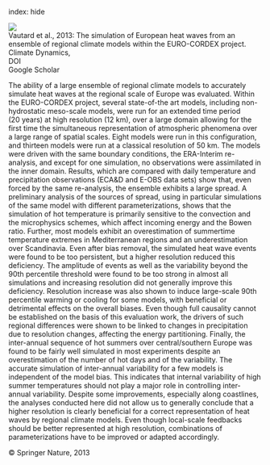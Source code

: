 index: hide

<div class="Citation">
    <div class="Citation-thumb CitationThumb-linked"  data-href="https://doi.org/10.1007/s00382-013-1714-z">
      <img src="https://static.claimspace.cloud/climate-study-static/refs/thumbs/9/Vautard_et_al_2013-thumb.png" />
    </div>

  <div class="Citation-body">
    <div class="Citation-text">Vautard et al., 2013: The simulation of European heat waves from an ensemble of regional climate models within the EURO-CORDEX project. <span class="Article-journal">Climate Dynamics, </span><span class="Article-volume"></span></div>
    <div class="Citation-links">
      <div class="CitationLink" data-href="https://doi.org/10.1007/s00382-013-1714-z">
        <div class="CitationLink-icon CitationLink-Doi"></div>
        <div class="CitationLink-text">DOI</div>
      </div>
      <div class="CitationLink" data-href="https://scholar.google.com/scholar?q=10.1007/s00382-013-1714-z">
        <div class="CitationLink-icon CitationLink-Scholar"></div>
        <div class="CitationLink-text">Google Scholar</div>
      </div>
    </div>
  </div>
</div>

The ability of a large ensemble of regional climate models to accurately simulate heat waves at the regional scale of Europe was evaluated. Within the EURO-CORDEX project, several state-of-the art models, including non-hydrostatic meso-scale models, were run for an extended time period (20 years) at high resolution (12 km), over a large domain allowing for the first time the simultaneous representation of atmospheric phenomena over a large range of spatial scales. Eight models were run in this configuration, and thirteen models were run at a classical resolution of 50 km. The models were driven with the same boundary conditions, the ERA-Interim re-analysis, and except for one simulation, no observations were assimilated in the inner domain. Results, which are compared with daily temperature and precipitation observations (ECA&D and E-OBS data sets) show that, even forced by the same re-analysis, the ensemble exhibits a large spread. A preliminary analysis of the sources of spread, using in particular simulations of the same model with different parameterizations, shows that the simulation of hot temperature is primarily sensitive to the convection and the microphysics schemes, which affect incoming energy and the Bowen ratio. Further, most models exhibit an overestimation of summertime temperature extremes in Mediterranean regions and an underestimation over Scandinavia. Even after bias removal, the simulated heat wave events were found to be too persistent, but a higher resolution reduced this deficiency. The amplitude of events as well as the variability beyond the 90th percentile threshold were found to be too strong in almost all simulations and increasing resolution did not generally improve this deficiency. Resolution increase was also shown to induce large-scale 90th percentile warming or cooling for some models, with beneficial or detrimental effects on the overall biases. Even though full causality cannot be established on the basis of this evaluation work, the drivers of such regional differences were shown to be linked to changes in precipitation due to resolution changes, affecting the energy partitioning. Finally, the inter-annual sequence of hot summers over central/southern Europe was found to be fairly well simulated in most experiments despite an overestimation of the number of hot days and of the variability. The accurate simulation of inter-annual variability for a few models is independent of the model bias. This indicates that internal variability of high summer temperatures should not play a major role in controlling inter-annual variability. Despite some improvements, especially along coastlines, the analyses conducted here did not allow us to generally conclude that a higher resolution is clearly beneficial for a correct representation of heat waves by regional climate models. Even though local-scale feedbacks should be better represented at high resolution, combinations of parameterizations have to be improved or adapted accordingly.

<div class="Citation-copy">
&copy; Springer Nature, 2013
</div>
